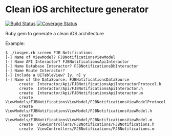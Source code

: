 Clean iOS architecture generator
================================
[![Build Status](https://travis-ci.org/fjbelchi/clean-iOS-architecture-generator.svg)](https://travis-ci.org/fjbelchi/clean-iOS-architecture-generator)
[![Coverage Status](https://coveralls.io/repos/fjbelchi/clean-iOS-architecture-generator/badge.png)](https://coveralls.io/r/fjbelchi/clean-iOS-architecture-generator)

Ruby gem to generate a clean iOS architecture

Example:

```
$ ./iosgen.rb screen FJB Notifications
[-] Name of ViewModel? FJBNotificationsViewModel
[-] Name API Interactor? FJBNotificationsApiInteractor
[-] Name Database Interactor? FJBNotificationsDbInteractor
[-] Name Route Interactor? 
[-] Include a UITableView? [y, n] y
[-] Name of the DataSource: FJBNotificationsDataSource
      create  Interactor/Api/FJBNotificationsApiInteractorProtocol.h
      create  Interactor/Api/FJBNotificationsApiInteractor.h
      create  Interactor/Api/FJBNotificationsApiInteractor.m
      create  ViewModels/FJBNotificationsViewModel/FJBNotificationsViewModelProtocol.h
      create  ViewModels/FJBNotificationsViewModel/FJBNotificationsViewModel.h
      create  ViewModels/FJBNotificationsViewModel/FJBNotificationsViewModel.m
      create  ViewControllers/FJBNotifications/FJBNotifications.h
      create  ViewControllers/FJBNotifications/FJBNotifications.m
```
